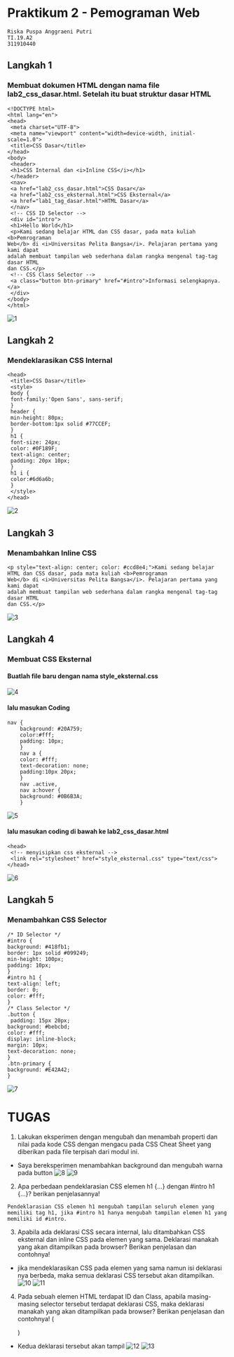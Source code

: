 # Praktikum 2 - Pemograman Web 
```
Riska Puspa Anggraeni Putri 
TI.19.A2
311910440
```
## Langkah 1
### Membuat dokumen HTML dengan nama file lab2_css_dasar.html. Setelah itu buat struktur dasar HTML
```
<!DOCTYPE html>
<html lang="en">
<head>
 <meta charset="UTF-8">
 <meta name="viewport" content="width=device-width, initial-scale=1.0">
 <title>CSS Dasar</title>
</head>
<body>
 <header>
 <h1>CSS Internal dan <i>Inline CSS</i></h1>
 </header>
 <nav>
 <a href="lab2_css_dasar.html">CSS Dasar</a>
 <a href="lab2_css_eksternal.html">CSS Eksternal</a>
 <a href="lab1_tag_dasar.html">HTML Dasar</a>
 </nav>
 <!-- CSS ID Selector -->
 <div id="intro">
 <h1>Hello World</h1>
 <p>Kami sedang belajar HTML dan CSS dasar, pada mata kuliah <b>Pemrograman 
Web</b> di <i>Universitas Pelita Bangsa</i>. Pelajaran pertama yang kami dapat 
adalah membuat tampilan web sederhana dalam rangka mengenal tag-tag dasar HTML 
dan CSS.</p>
 <!-- CSS Class Selector -->
 <a class="button btn-primary" href="#intro">Informasi selengkapnya.</a>
 </div>
</body>
</html>
```
![1](https://user-images.githubusercontent.com/56241285/114561331-ad837380-9c97-11eb-87a8-005a135e7073.png)
## Langkah 2
### Mendeklarasikan CSS Internal
```
<head>
 <title>CSS Dasar</title>
 <style>
 body {
 font-family:'Open Sans', sans-serif;
 }
 header {
 min-height: 80px;
 border-bottom:1px solid #77CCEF;
 }
 h1 {
 font-size: 24px;
 color: #0F189F;
 text-align: center;
 padding: 20px 10px;
 }
 h1 i {
 color:#6d6a6b;
 }
 </style>
</head>
```
![2](https://user-images.githubusercontent.com/56241285/114561722-03581b80-9c98-11eb-8ac8-cb2d64ed7775.png)
## Langkah 3 
### Menambahkan Inline CSS
```
<p style="text-align: center; color: #ccd8e4;">Kami sedang belajar HTML dan CSS dasar, pada mata kuliah <b>Pemrograman 
Web</b> di <i>Universitas Pelita Bangsa</i>. Pelajaran pertama yang kami dapat 
adalah membuat tampilan web sederhana dalam rangka mengenal tag-tag dasar HTML 
dan CSS.</p>
```
![3](https://user-images.githubusercontent.com/56241285/114563052-436bce00-9c99-11eb-8c4a-536d68472ea3.png)
## Langkah 4
### Membuat CSS Eksternal
#### Buatlah file baru dengan nama style_eksternal.css
![4](https://user-images.githubusercontent.com/56241285/114569749-6f8a4d80-9c9f-11eb-8603-5b6f9321de81.png)
#### lalu masukan Coding 
```
nav {
    background: #20A759;
    color:#fff;
    padding: 10px;
    }
    nav a {
    color: #fff;
    text-decoration: none;
    padding:10px 20px;
    }
    nav .active, 
    nav a:hover {
    background: #0B6B3A;
    }
```
![5](https://user-images.githubusercontent.com/56241285/114569984-a52f3680-9c9f-11eb-8b8f-f8a510a723e8.png)
#### lalu masukan coding di bawah ke lab2_css_dasar.html
```
<head>
 <!-- menyisipkan css eksternal -->
 <link rel="stylesheet" href="style_eksternal.css" type="text/css">
</head>
```
![6](https://user-images.githubusercontent.com/56241285/114570397-ff2ffc00-9c9f-11eb-9b31-9bc27766e6d3.png)
## Langkah 5
### Menambahkan CSS Selector 
```
/* ID Selector */
#intro {
background: #418fb1;
border: 1px solid #099249;
min-height: 100px;
padding: 10px;
}
#intro h1 {
text-align: left;
border: 0;
color: #fff;
}
/* Class Selector */
.button {
 padding: 15px 20px;
background: #bebcbd;
color: #fff;
display: inline-block;
margin: 10px;
text-decoration: none;
}
.btn-primary {
background: #E42A42;
}
```
![7](https://user-images.githubusercontent.com/56241285/114570912-6c439180-9ca0-11eb-8a65-66cd3f426132.png)
# TUGAS
1. Lakukan eksperimen dengan mengubah dan menambah properti dan nilai pada kode CSS dengan mengacu pada CSS Cheat Sheet yang diberikan pada file terpisah dari modul ini.
- Saya bereksperimen menambahkan background dan mengubah warna pada button
![8](https://user-images.githubusercontent.com/56241285/115391636-e2e50f80-a209-11eb-9656-cad0afac82d4.png)
![9](https://user-images.githubusercontent.com/56241285/115391682-ec6e7780-a209-11eb-94da-355e43c9c186.png)
2. Apa perbedaan pendeklarasian CSS elemen h1 {...} dengan #intro h1 {...}? berikan penjelasannya!
```
Pendeklarasian CSS elemen h1 mengubah tampilan seluruh elemen yang memiliki tag h1, jika #intro h1 hanya mengubah tampilan elemen h1 yang memiliki id #intro.
```
3. Apabila ada deklarasi CSS secara internal, lalu ditambahkan CSS eksternal dan inline CSS pada elemen yang sama. Deklarasi manakah yang akan ditampilkan pada browser? Berikan penjelasan dan contohnya!
- jika mendeklarasikan CSS pada elemen yang sama namun isi deklarasi nya berbeda, maka semua deklarasi CSS tersebut akan ditampilkan.
![10](https://user-images.githubusercontent.com/56241285/115393213-a3b7be00-a20b-11eb-9c43-83812ef3397d.png)
![11](https://user-images.githubusercontent.com/56241285/115393233-a9150880-a20b-11eb-84dd-5d2c40555ff3.png)
4. Pada sebuah elemen HTML terdapat ID dan Class, apabila masing-masing selector tersebut terdapat deklarasi CSS, maka deklarasi manakah yang akan ditampilkan pada browser? Berikan penjelasan dan contohnya! ( <p id="paragraf-1" class="text-paragraf"> )
- Kedua deklarasi tersebut akan tampil
![12](https://user-images.githubusercontent.com/56241285/115394136-a9fa6a00-a20c-11eb-9746-23ecb31c3b03.png)
![13](https://user-images.githubusercontent.com/56241285/115394153-af57b480-a20c-11eb-91b7-a0942aee3c57.png)
